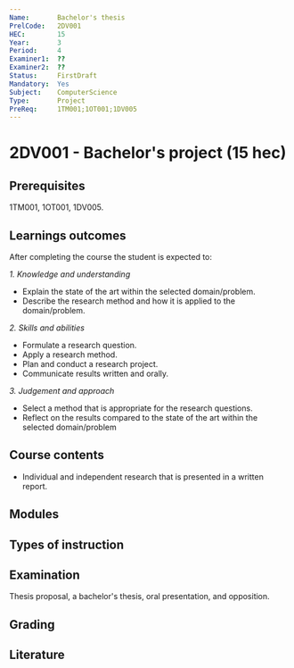 ```yaml
---
Name:       Bachelor's thesis
PrelCode:   2DV001
HEC:        15
Year:       3
Period:     4
Examiner1:  ??    
Examiner2:  ??
Status:     FirstDraft
Mandatory:  Yes
Subject:    ComputerScience
Type:       Project
PreReq:     1TM001;1OT001;1DV005  
---
```


# 2DV001 - Bachelor's project (15 hec)

## Prerequisites

1TM001, 1OT001, 1DV005.

## Learnings outcomes

After completing the course the student is expected to:

*1. Knowledge and understanding*

- Explain the state of the art within the selected domain/problem.
- Describe the research method and how it is applied to the domain/problem.

*2.	Skills and abilities*

- Formulate a research question.
- Apply a research method.
- Plan and conduct a research project.
- Communicate results written and orally.

*3.	Judgement and approach*

- Select a method that is appropriate for the research questions.
- Reflect on the results compared to the state of the art within the selected domain/problem

## Course contents

- Individual and independent research that is presented in a written report.

## Modules

## Types of instruction

## Examination

Thesis proposal, a bachelor's thesis, oral presentation, and opposition.

## Grading

## Literature